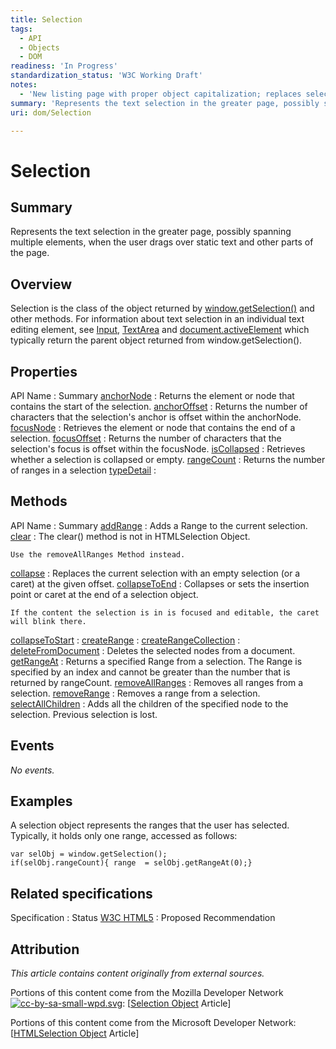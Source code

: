 ```yaml
---
title: Selection
tags:
  - API
  - Objects
  - DOM
readiness: 'In Progress'
standardization_status: 'W3C Working Draft'
notes:
  - 'New listing page with proper object capitalization; replaces selection.'
summary: 'Represents the text selection in the greater page, possibly spanning multiple elements, when the user drags over static text and other parts of the page.'
uri: dom/Selection

---
```

# Selection

## Summary

Represents the text selection in the greater page, possibly spanning multiple elements, when the user drags over static text and other parts of the page.

## Overview

Selection is the class of the object returned by [window.getSelection()](/dom/Window/getSelection) and other methods. For information about text selection in an individual text editing element, see [Input](/dom/HTMLInputElement), [TextArea](/dom/HTMLTextAreaElement) and [document.activeElement](/dom/Document/activeElement) which typically return the parent object returned from window.getSelection().

## Properties

API Name
:   Summary
[anchorNode](/dom/Selection/anchorNode)
:   Returns the element or node that contains the start of the selection.
[anchorOffset](/dom/Selection/anchorOffset)
:   Returns the number of characters that the selection's anchor is offset within the anchorNode.
[focusNode](/dom/Selection/focusNode)
:   Retrieves the element or node that contains the end of a selection.
[focusOffset](/dom/Selection/focusOffset)
:   Returns the number of characters that the selection's focus is offset within the focusNode.
[isCollapsed](/dom/Selection/isCollapsed)
:   Retrieves whether a selection is collapsed or empty.
[rangeCount](/dom/Selection/rangeCount)
:   Returns the number of ranges in a selection
[typeDetail](/dom/Selection/typeDetail)
:

## Methods

API Name
:   Summary
[addRange](/dom/Selection/addRange)
:   Adds a Range to the current selection.
[clear](/dom/Selection/clear)
:   The clear() method is not in HTMLSelection Object.

    Use the removeAllRanges Method instead.

[collapse](/dom/Selection/collapse)
:   Replaces the current selection with an empty selection (or a caret) at the given offset.
[collapseToEnd](/dom/Selection/collapseToEnd)
:   Collapses or sets the insertion point or caret at the end of a selection object.

    If the content the selection is in is focused and editable, the caret will blink there.

[collapseToStart](/dom/Selection/collapseToStart)
:
[createRange](/dom/Selection/createRange)
:
[createRangeCollection](/dom/Selection/createRangeCollection)
:
[deleteFromDocument](/dom/Selection/deleteFromDocument)
:   Deletes the selected nodes from a document.
[getRangeAt](/dom/Selection/getRangeAt)
:   Returns a specified Range from a selection. The Range is specified by an index and cannot be greater than the number that is returned by rangeCount.
[removeAllRanges](/dom/Selection/removeAllRanges)
:   Removes all ranges from a selection.
[removeRange](/dom/Selection/removeRange)
:   Removes a range from a selection.
[selectAllChildren](/dom/Selection/selectAllChildren)
:   Adds all the children of the specified node to the selection. Previous selection is lost.

## Events

*No events.*

## Examples

A selection object represents the ranges that the user has selected. Typically, it holds only one range, accessed as follows:

``` {.js}
var selObj = window.getSelection();
if(selObj.rangeCount){ range  = selObj.getRangeAt(0);}
```

## Related specifications

Specification
:   Status
[W3C HTML5](http://www.w3.org/TR/html5/)
:   Proposed Recommendation

## Attribution

*This article contains content originally from external sources.*

Portions of this content come from the Mozilla Developer Network [![cc-by-sa-small-wpd.svg](/assets/thumb/8/8c/cc-by-sa-small-wpd.svg/120px-cc-by-sa-small-wpd.svg.png)](http://creativecommons.org/licenses/by-sa/3.0/us/): [[Selection Object](https://developer.mozilla.org/en-US/docs/Web/API/Selection) Article]

Portions of this content come from the Microsoft Developer Network: [[HTMLSelection Object](http://msdn.microsoft.com/en-us/library/ie/ff974359(v=vs.85).aspx) Article]

